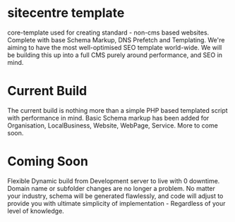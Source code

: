# sitecentre template
core-template used for creating standard - non-cms based websites. Complete with base Schema Markup, DNS Prefetch and Templating. We're aiming to have the most well-optimised SEO template world-wide. We will be building this up into a full CMS purely around performance, and SEO in mind.

# Current Build
The current build is nothing more than a simple PHP based templated script with performance in mind. Basic Schema markup has been added for Organisation, LocalBusiness, Website, WebPage, Service. More to come soon. 

# Coming Soon
Flexible Dynamic build from Development server to live with 0 downtime. Domain name or subfolder changes are no longer a problem. No matter your industry, schema will be generated flawlessly, and code will adjust to provide you with ultimate simplicity of implementation - Regardless of your level of knowledge.
